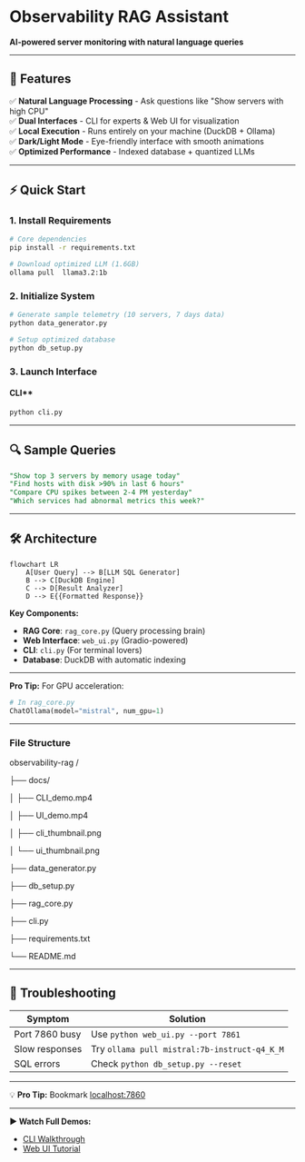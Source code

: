 # **Observability RAG Assistant**  
**AI-powered server monitoring with natural language queries**  

---

## **🚀 Features**  
✅ **Natural Language Processing** - Ask questions like "Show servers with high CPU"  
✅ **Dual Interfaces** - CLI for experts & Web UI for visualization  
✅ **Local Execution** - Runs entirely on your machine (DuckDB + Ollama)  
✅ **Dark/Light Mode** - Eye-friendly interface with smooth animations  
✅ **Optimized Performance** - Indexed database + quantized LLMs  

---

## **⚡ Quick Start**  

### **1. Install Requirements**  
```bash
# Core dependencies
pip install -r requirements.txt

# Download optimized LLM (1.6GB)
ollama pull  llama3.2:1b
```

### **2. Initialize System**  
```bash
# Generate sample telemetry (10 servers, 7 days data)
python data_generator.py

# Setup optimized database
python db_setup.py
```

### **3. Launch Interface**  


 
####  CLI**  
```bash
python cli.py
```

---

## **🔍 Sample Queries**  

```sql
"Show top 3 servers by memory usage today"  
"Find hosts with disk >90% in last 6 hours"  
"Compare CPU spikes between 2-4 PM yesterday"  
"Which services had abnormal metrics this week?"
```

---

## **🛠️ Architecture**  

```mermaid
flowchart LR
    A[User Query] --> B[LLM SQL Generator]
    B --> C[DuckDB Engine]
    C --> D[Result Analyzer]
    D --> E{{Formatted Response}}
```

**Key Components:**  
- **RAG Core**: `rag_core.py` (Query processing brain)  
- **Web Interface**: `web_ui.py` (Gradio-powered)  
- **CLI**: `cli.py` (For terminal lovers)  
- **Database**: DuckDB with automatic indexing  

---

**Pro Tip:** For GPU acceleration:  
```python
# In rag_core.py
ChatOllama(model="mistral", num_gpu=1)
```
---

### File Structure
observability-rag
/

├── docs/

│ ├── CLI_demo.mp4

│ ├── UI_demo.mp4

│ ├── cli_thumbnail.png

│ └── ui_thumbnail.png

├── data_generator.py

├── db_setup.py

├── rag_core.py

├── cli.py

├── requirements.txt

└── README.md


---

## **🚨 Troubleshooting**  

| Symptom | Solution |
|---------|----------|
| Port 7860 busy | Use `python web_ui.py --port 7861` |
| Slow responses | Try `ollama pull mistral:7b-instruct-q4_K_M` |
| SQL errors | Check `python db_setup.py --reset` |

---

💡 **Pro Tip:** Bookmark [localhost:7860](http://localhost:7860) 

---

**▶️ Watch Full Demos:**  
- [CLI Walkthrough](docs/CLI_demo.mp4)  
- [Web UI Tutorial](docs/UI_demo.mp4)  

```
